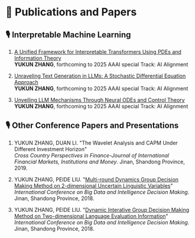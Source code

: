 
# 📝 Publications and Papers 

## 🎙 Interpretable Machine Learning

1. [A Unified Framework for Interpretable Transformers Using PDEs and Information Theory](https://arxiv.org/pdf/2408.09523)  
   **YUKUN ZHANG**, forthcoming to 2025 AAAI special Track: AI Alignment

2. [Unraveling Text Generation in LLMs: A Stochastic Differential Equation Approach](https://arxiv.org/pdf/2408.11863)  
   **YUKUN ZHANG**, forthcoming to 2025 AAAI special Track: AI Alignment

3. [Unveiling LLM Mechanisms Through Neural ODEs and Control Theory](https://arxiv.org/pdf/2406.16985)  
   **YUKUN ZHANG**, forthcoming to 2025 AAAI special Track: AI Alignment

## 🎙 Other Conference Papers and Presentations

1. YUKUN ZHANG, DUAN LI. "The Wavelet Analysis and CAPM Under Different Investment Horizon"  
   *Cross Country Perspectives in Finance-Journal of International Financial Markets, Institutions and Money*. Jinan, Shandong Province, 2019.

2. YUKUN ZHANG, PEIDE LIU. "[Multi-round Dynamics Group Decision Making Method on 2-dimensional Uncertain Linguistic Variables](https://arxiv.org/abs/2311.18116)"  
   *International Conference on Big Data and Intelligence Decision Making*. Jinan, Shandong Province, 2018.

3. YUKUN ZHANG, PEIDE LIU. "[Dynamic Interative Group Decision Making Method on Two-dimensional Language Evaluation Information](https://arxiv.org/abs/2312.03744)"  
   *International Conference on Big Data and Intelligence Decision Making*. Jinan, Shandong Province, 2018.


